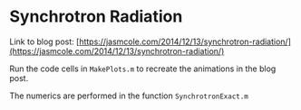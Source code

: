 # Synchrotron Radiation

Link to blog post: [https://jasmcole.com/2014/12/13/synchrotron-radiation/](https://jasmcole.com/2014/12/13/synchrotron-radiation/)

Run the code cells in `MakePlots.m` to recreate the animations in the blog post.

The numerics are performed in the function `SynchrotronExact.m`
